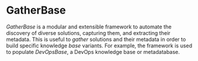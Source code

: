 # GatherBase

*GatherBase* is a modular and extensible framework to automate the discovery of diverse solutions, capturing them, and extracting their metadata.
This is useful to *gather* solutions and their metadata in order to build specific knowledge *base* variants.
For example, the framework is used to populate *DevOpsBase*, a DevOps knowledge base or metadatabase.
